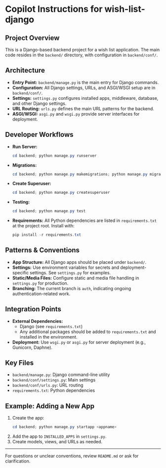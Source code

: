 # Copilot Instructions for wish-list-django

## Project Overview
This is a Django-based backend project for a wish list application. The main code resides in the `backend/` directory, with configuration in `backend/conf/`.

## Architecture
- **Entry Point:** `backend/manage.py` is the main entry for Django commands.
- **Configuration:** All Django settings, URLs, and ASGI/WSGI setup are in `backend/conf/`.
- **Settings:** `settings.py` configures installed apps, middleware, database, and other Django settings.
- **URL Routing:** `urls.py` defines the main URL patterns for the backend.
- **ASGI/WSGI:** `asgi.py` and `wsgi.py` provide server interfaces for deployment.

## Developer Workflows
- **Run Server:**
  ```powershell
  cd backend; python manage.py runserver
  ```
- **Migrations:**
  ```powershell
  cd backend; python manage.py makemigrations; python manage.py migrate
  ```
- **Create Superuser:**
  ```powershell
  cd backend; python manage.py createsuperuser
  ```
- **Testing:**
  ```powershell
  cd backend; python manage.py test
  ```
- **Requirements:**
  All Python dependencies are listed in `requirements.txt` at the project root. Install with:
  ```powershell
  pip install -r requirements.txt
  ```

## Patterns & Conventions
- **App Structure:** All Django apps should be placed under `backend/`.
- **Settings:** Use environment variables for secrets and deployment-specific settings. See `settings.py` for examples.
- **Static/Media Files:** Configure static and media file handling in `settings.py` for production.
- **Branching:** The current branch is `auth`, indicating ongoing authentication-related work.

## Integration Points
- **External Dependencies:**
  - Django (see `requirements.txt`)
  - Any additional packages should be added to `requirements.txt` and installed in the environment.
- **Deployment:** Use `wsgi.py` or `asgi.py` for server deployment (e.g., Gunicorn, Daphne).

## Key Files
- `backend/manage.py`: Django command-line utility
- `backend/conf/settings.py`: Main settings
- `backend/conf/urls.py`: URL routing
- `requirements.txt`: Python dependencies

## Example: Adding a New App
1. Create the app:
   ```powershell
   cd backend; python manage.py startapp <appname>
   ```
2. Add the app to `INSTALLED_APPS` in `settings.py`.
3. Create models, views, and URLs as needed.

---
For questions or unclear conventions, review `README.md` or ask for clarification.
